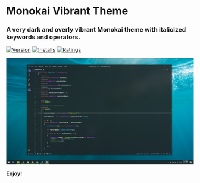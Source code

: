 # Monokai Vibrant Theme
### A very dark and overly vibrant Monokai theme with italicized keywords and operators.

[![Version](https://vsmarketplacebadge.apphb.com/version/s3gf4ult.monokai-vibrant.svg)](https://marketplace.visualstudio.com/items?itemName=s3gf4ult.monokai-vibrant)
[![Installs](https://vsmarketplacebadge.apphb.com/installs/s3gf4ult.monokai-vibrant.svg)](https://marketplace.visualstudio.com/items?itemName=s3gf4ult.monokai-vibrant)
[![Ratings](https://vsmarketplacebadge.apphb.com/rating/s3gf4ult.monokai-vibrant.svg)](https://marketplace.visualstudio.com/items?itemName=s3gf4ult.monokai-vibrant)

![Monokai Vibrant JavaScript Example](/images/Screenshot_1.png)

**Enjoy!**